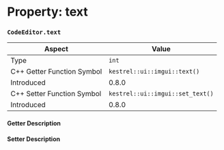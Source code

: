 
# Property: text
### `CodeEditor.text`

| Aspect | Value |
| --- | --- |
| Type | `int` |
| C++ Getter Function Symbol | `kestrel::ui::imgui::text()` |
| Introduced | 0.8.0 |
| C++ Setter Function Symbol | `kestrel::ui::imgui::set_text()` |
| Introduced | 0.8.0 |

#### Getter Description

#### Setter Description

